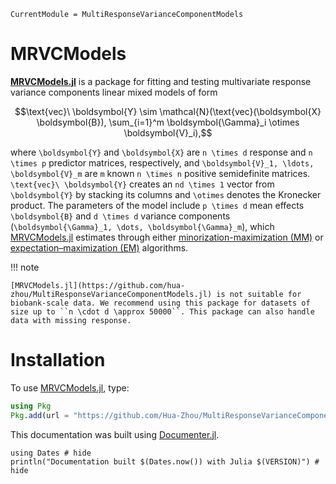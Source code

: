 ```@meta
CurrentModule = MultiResponseVarianceComponentModels
```

# MRVCModels

[__MRVCModels.jl__](https://github.com/hua-zhou/MultiResponseVarianceComponentModels.jl) is a package for fitting and testing multivariate response variance components linear mixed models of form

```math
\text{vec}\ \boldsymbol{Y} \sim \mathcal{N}(\text{vec}(\boldsymbol{X} \boldsymbol{B}), \sum_{i=1}^m \boldsymbol{\Gamma}_i \otimes \boldsymbol{V}_i),
```

where ``\boldsymbol{Y}`` and ``\boldsymbol{X}`` are ``n \times d`` response and  ``n \times p`` predictor matrices, respectively, and ``\boldsymbol{V}_1, \ldots, \boldsymbol{V}_m`` are ``m`` known ``n \times n`` positive semidefinite matrices. ``\text{vec}\ \boldsymbol{Y}`` creates an ``nd \times 1`` vector from ``\boldsymbol{Y}`` by stacking its columns and ``\otimes`` denotes the Kronecker product. The parameters of the model include ``p \times d`` mean effects ``\boldsymbol{B}`` and ``d \times d`` variance components (``\boldsymbol{\Gamma}_1, \dots, \boldsymbol{\Gamma}_m``), which [MRVCModels.jl](https://github.com/hua-zhou/MultiResponseVarianceComponentModels.jl) estimates through either [minorization-maximization (MM)](https://en.wikipedia.org/wiki/MM_algorithm) or [expectation–maximization (EM)](https://en.wikipedia.org/wiki/Expectation–maximization_algorithm) algorithms.

!!! note

    [MRVCModels.jl](https://github.com/hua-zhou/MultiResponseVarianceComponentModels.jl) is not suitable for biobank-scale data. We recommend using this package for datasets of size up to ``n \cdot d \approx 50000``. This package can also handle data with missing response.

# Installation

To use [MRVCModels.jl](https://github.com/hua-zhou/MultiResponseVarianceComponentModels.jl), type:
```julia
using Pkg
Pkg.add(url = "https://github.com/Hua-Zhou/MultiResponseVarianceComponentModels.jl.git")
```

This documentation was built using [Documenter.jl](https://github.com/JuliaDocs/Documenter.jl).

```@example
using Dates # hide
println("Documentation built $(Dates.now()) with Julia $(VERSION)") # hide
```